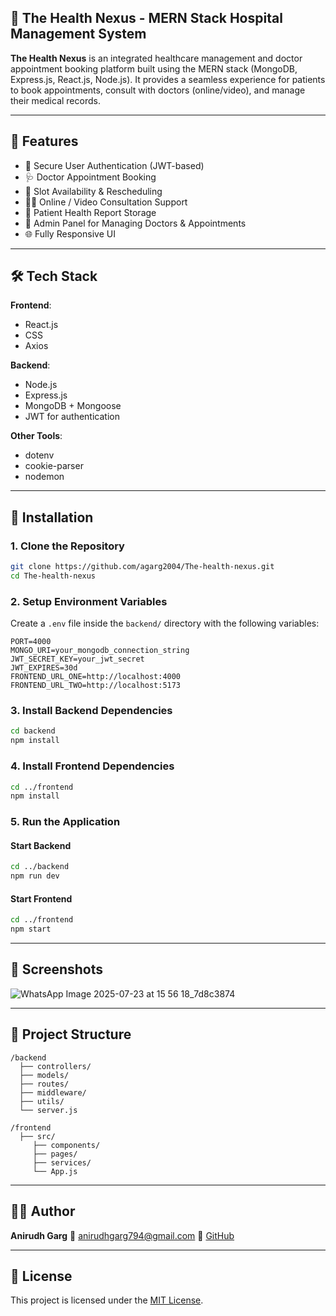 ## 🏥 The Health Nexus - MERN Stack Hospital Management System

**The Health Nexus** is an integrated healthcare management and doctor appointment booking platform built using the MERN stack (MongoDB, Express.js, React.js, Node.js). It provides a seamless experience for patients to book appointments, consult with doctors (online/video), and manage their medical records.

---

## 🚀 Features

- 🔐 Secure User Authentication (JWT-based)
- 🩺 Doctor Appointment Booking
- 📆 Slot Availability & Rescheduling
- 👨‍⚕️ Online / Video Consultation Support
- 📁 Patient Health Report Storage
- 🧾 Admin Panel for Managing Doctors & Appointments
- 🌐 Fully Responsive UI

---

## 🛠️ Tech Stack

**Frontend**:
- React.js
- CSS
- Axios

**Backend**:
- Node.js
- Express.js
- MongoDB + Mongoose
- JWT for authentication

**Other Tools**:
- dotenv
- cookie-parser
- nodemon

---

## 🔧 Installation

### 1. Clone the Repository

```bash
git clone https://github.com/agarg2004/The-health-nexus.git
cd The-health-nexus
````

### 2. Setup Environment Variables

Create a `.env` file inside the `backend/` directory with the following variables:

```env
PORT=4000
MONGO_URI=your_mongodb_connection_string
JWT_SECRET_KEY=your_jwt_secret
JWT_EXPIRES=30d
FRONTEND_URL_ONE=http://localhost:4000
FRONTEND_URL_TWO=http://localhost:5173
```

### 3. Install Backend Dependencies

```bash
cd backend
npm install
```

### 4. Install Frontend Dependencies

```bash
cd ../frontend
npm install
```

### 5. Run the Application

#### Start Backend

```bash
cd ../backend
npm run dev
```

#### Start Frontend

```bash
cd ../frontend
npm start
```

---

## 📸 Screenshots

![WhatsApp Image 2025-07-23 at 15 56 18_7d8c3874](https://github.com/user-attachments/assets/3464cd13-b839-4ba1-83a3-b5032e0969f4)

---

## 📂 Project Structure

```
/backend
  ├── controllers/
  ├── models/
  ├── routes/
  ├── middleware/
  ├── utils/
  └── server.js

/frontend
  ├── src/
     ├── components/
     ├── pages/
     ├── services/
     └── App.js
```

---

## 👨‍💻 Author

**Anirudh Garg**
📧 [anirudhgarg794@gmail.com](mailto:anirudhgarg794@gmail.com)
🔗 [GitHub](https://github.com/agarg2004)

---

## 📄 License

This project is licensed under the [MIT License](LICENSE).

````

